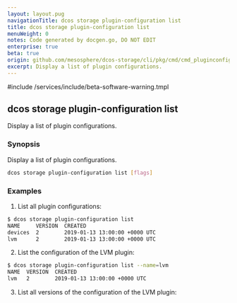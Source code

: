 ```yaml
---
layout: layout.pug
navigationTitle: dcos storage plugin-configuration list
title: dcos storage plugin-configuration list
menuWeight: 0
notes: Code generated by docgen.go, DO NOT EDIT
enterprise: true
beta: true
origin: github.com/mesosphere/dcos-storage/cli/pkg/cmd/cmd_pluginconfiguration_list.go
excerpt: Display a list of plugin configurations.
---
```

#include /services/include/beta-software-warning.tmpl

## dcos storage plugin-configuration list

Display a list of plugin configurations.

### Synopsis



Display a list of plugin configurations.

```bash
dcos storage plugin-configuration list [flags]
```

### Examples

1. List all plugin configurations:

```bash
$ dcos storage plugin-configuration list
NAME     VERSION  CREATED
devices  2        2019-01-13 13:00:00 +0000 UTC
lvm      2        2019-01-13 13:00:00 +0000 UTC
```

2. List the configuration of the LVM plugin:

```bash
$ dcos storage plugin-configuration list --name=lvm
NAME  VERSION  CREATED
lvm   2        2019-01-13 13:00:00 +0000 UTC
```

3. List all versions of the configuration of the LVM plugin:

